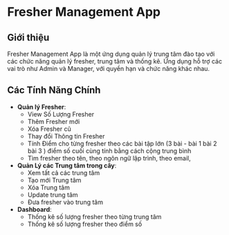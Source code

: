 # Fresher Management App

## Giới thiệu

Fresher Management App là một ứng dụng quản lý trung tâm đào tạo với các chức năng quản lý fresher, trung tâm và thống kê. Ứng dụng hỗ trợ các vai trò như Admin và Manager, với quyền hạn và chức năng khác nhau.

## Các Tính Năng Chính

- **Quản lý Fresher**:
    - View Số Lượng Fresher
    - Thêm Fresher mới
    - Xóa Fresher cũ
    - Thay đổi Thông tin Fresher
    - Tính Điểm cho từng fresher theo các bài tập lớn (3 bài  - bài 1 bài 2 bài 3 ) điểm số cuối cùng tính bằng cách cộng trung bình
    - Tìm fresher theo tên, theo ngôn ngữ lập trình, theo email,
- **Quản Lý các Trung tâm trong cây**:
    - Xem tất cả các trung tâm
    - Tạo mới Trung tâm
    -  Xóa Trung tâm
    - Update trung tâm
    - Đưa fresher vào trung tâm
- **Dashboard**:
    - Thống kê số lượng fresher theo từng trung tâm
    - Thống kê số lượng fresher theo điểm số
